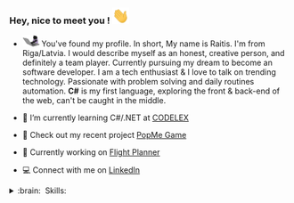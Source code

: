### Hey, nice to meet you ! <img src="https://github.com/Raitis-Silins/Raitis-Silins/blob/main/assets/wave.gif" width="30px">


- <p></a><img src="https://github.com/Raitis-Silins/Raitis-Silins/blob/main/assets/cat.gif?raw=1" width="30vw"/> You've found my profile. In short, My name is Raitis. I'm from Riga/Latvia. I would describe myself as an honest, creative person, and definitely a team player. Currently pursuing my dream to become an software developer. I am a tech enthusiast & I love to talk on trending technology. Passionate with problem solving and daily routines automation. <strong>C#</strong> is my first language, exploring the front & back-end of the web, can't be caught in the middle.

- 🌱  I’m currently learning C#/.NET at [CODELEX](https://www.codelex.io)
- 🚀  Check out my recent project [PopMe Game](https://github.com/Raitis-Silins/PopMe)
- 🚧  Currently working on [Flight Planner](https://github.com/Raitis-Silins/FlightPlanner)
- 💻  Connect with me on [LinkedIn](https://www.linkedin.com/in/raitis-silins/)

<details>
  <summary>:brain: &nbsp;Skills:</summary>
  <br/>

<p align="left"> <a href="https://www.w3schools.com/cs/" target="_blank" rel="noreferrer"> <img src="https://raw.githubusercontent.com/devicons/devicon/master/icons/csharp/csharp-original.svg" alt="csharp" width="40" height="40"/> </a> <a href="https://angular.io" target="_blank" rel="noreferrer"> <img src="https://angular.io/assets/images/logos/angular/angular.svg" alt="angular" width="40" height="40"/> </a> <a href="https://dotnet.microsoft.com/" target="_blank" rel="noreferrer"> <img src="https://raw.githubusercontent.com/devicons/devicon/master/icons/dot-net/dot-net-original-wordmark.svg" alt="dotnet" width="40" height="40"/> </a> <a href="https://git-scm.com/" target="_blank" rel="noreferrer"> <img src="https://www.vectorlogo.zone/logos/git-scm/git-scm-icon.svg" alt="git" width="40" height="40"/> </a> <a href="https://developer.mozilla.org/en-US/docs/Web/JavaScript" target="_blank" rel="noreferrer"> <img src="https://raw.githubusercontent.com/devicons/devicon/master/icons/javascript/javascript-original.svg" alt="javascript" width="40" height="40"/> </a> <a href="https://nodejs.org" target="_blank" rel="noreferrer"> <img src="https://raw.githubusercontent.com/devicons/devicon/master/icons/nodejs/nodejs-original-wordmark.svg" alt="nodejs" width="40" height="40"/> </a> <a href="https://postman.com" target="_blank" rel="noreferrer"> <img src="https://www.vectorlogo.zone/logos/getpostman/getpostman-icon.svg" alt="postman" width="40" height="40"/> </a> <a href="https://www.sqlite.org/" target="_blank" rel="noreferrer"> <img src="https://www.vectorlogo.zone/logos/sqlite/sqlite-icon.svg" alt="sqlite" width="40" height="40"/> </a> <a href="https://www.typescriptlang.org/" target="_blank" rel="noreferrer"> <img src="https://raw.githubusercontent.com/devicons/devicon/master/icons/typescript/typescript-original.svg" alt="typescript" width="40" height="40"/> </a> <a href="https://unity.com/" target="_blank" rel="noreferrer"> <img src="https://www.vectorlogo.zone/logos/unity3d/unity3d-icon.svg" alt="unity" width="40" height="40"/> </a> </p>

</details>

